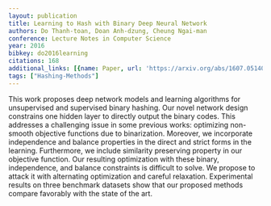 ```yaml
---
layout: publication
title: Learning to Hash with Binary Deep Neural Network
authors: Do Thanh-toan, Doan Anh-dzung, Cheung Ngai-man
conference: Lecture Notes in Computer Science
year: 2016
bibkey: do2016learning
citations: 168
additional_links: [{name: Paper, url: 'https://arxiv.org/abs/1607.05140'}]
tags: ["Hashing-Methods"]
---
```

This work proposes deep network models and learning algorithms for
unsupervised and supervised binary hashing. Our novel network design constrains
one hidden layer to directly output the binary codes. This addresses a
challenging issue in some previous works: optimizing non-smooth objective
functions due to binarization. Moreover, we incorporate independence and
balance properties in the direct and strict forms in the learning. Furthermore,
we include similarity preserving property in our objective function. Our
resulting optimization with these binary, independence, and balance constraints
is difficult to solve. We propose to attack it with alternating optimization
and careful relaxation. Experimental results on three benchmark datasets show
that our proposed methods compare favorably with the state of the art.